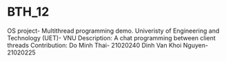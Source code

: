 # BTH_12
OS project- Multithread programming demo.
Univeristy of Engineering and Technology (UET)- VNU
Description: A chat programming between client threads
Contribution:
Do Minh Thai- 21020240
Dinh Van Khoi Nguyen- 21020225
